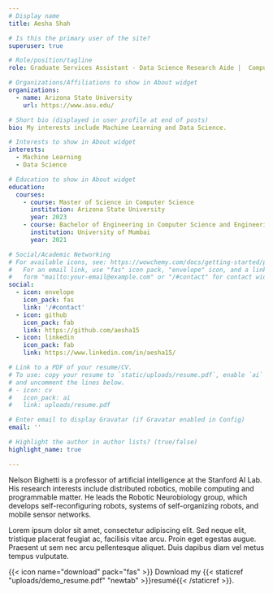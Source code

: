 ```yaml
---
# Display name
title: Aesha Shah

# Is this the primary user of the site?
superuser: true

# Role/position/tagline
role: Graduate Services Assistant - Data Science Research Aide |  Computer Science

# Organizations/Affiliations to show in About widget
organizations:
  - name: Arizona State University
    url: https://www.asu.edu/

# Short bio (displayed in user profile at end of posts)
bio: My interests include Machine Learning and Data Science.

# Interests to show in About widget
interests:
  - Machine Learning
  - Data Science

# Education to show in About widget
education:
  courses:
    - course: Master of Science in Computer Science
      institution: Arizona State University
      year: 2023
    - course: Bachelor of Engineering in Computer Science and Engineering
      institution: University of Mumbai
      year: 2021

# Social/Academic Networking
# For available icons, see: https://wowchemy.com/docs/getting-started/page-builder/#icons
#   For an email link, use "fas" icon pack, "envelope" icon, and a link in the
#   form "mailto:your-email@example.com" or "/#contact" for contact widget.
social:
  - icon: envelope
    icon_pack: fas
    link: '/#contact'
  - icon: github
    icon_pack: fab
    link: https://github.com/aesha15
  - icon: linkedin
    icon_pack: fab
    link: https://www.linkedin.com/in/aesha15/

# Link to a PDF of your resume/CV.
# To use: copy your resume to `static/uploads/resume.pdf`, enable `ai` icons in `params.toml`,
# and uncomment the lines below.
# - icon: cv
#   icon_pack: ai
#   link: uploads/resume.pdf

# Enter email to display Gravatar (if Gravatar enabled in Config)
email: ''

# Highlight the author in author lists? (true/false)
highlight_name: true

---
```


Nelson Bighetti is a professor of artificial intelligence at the Stanford AI Lab. His research interests include distributed robotics, mobile computing and programmable matter. He leads the Robotic Neurobiology group, which develops self-reconfiguring robots, systems of self-organizing robots, and mobile sensor networks.

Lorem ipsum dolor sit amet, consectetur adipiscing elit. Sed neque elit, tristique placerat feugiat ac, facilisis vitae arcu. Proin eget egestas augue. Praesent ut sem nec arcu pellentesque aliquet. Duis dapibus diam vel metus tempus vulputate.


{{< icon name="download" pack="fas" >}} Download my {{< staticref "uploads/demo_resume.pdf" "newtab" >}}resumé{{< /staticref >}}.
